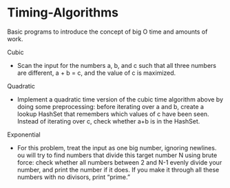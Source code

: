 # Timing-Algorithms
Basic programs to introduce the concept of big O time and amounts of work.

Cubic
- Scan the input for the numbers a, b, and c such that all three numbers are different, a + b = c, and the value of c is maximized.

Quadratic
- Implement a quadratic time version of the cubic time algorithm above by doing some preprocessing:  before iterating over a and b, 
create a lookup HashSet that remembers which values of c have been seen.  Instead of iterating over c, 
check whether a+b is in the HashSet.

Exponential
- For this problem, treat the input as one big number, ignoring newlines. ou will try to find numbers that divide this target 
number N using brute force:  check whether all numbers between 2 and N-1 evenly divide your number, and print the number 
if it does.  If you make it through all these numbers with no divisors, print “prime.”
